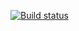 [![Build status](https://ci.appveyor.com/api/projects/status/21999tyn8ohknih2?svg=true)](https://ci.appveyor.com/project/nikitasmg/ahj-1)
